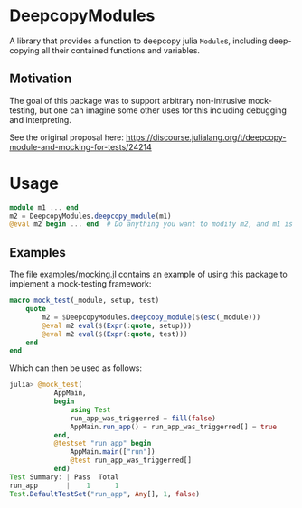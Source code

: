 # DeepcopyModules

A library that provides a function to deepcopy julia `Module`s, including
deep-copying all their contained functions and variables.

## Motivation

The goal of this package was to support arbitrary non-intrusive mock-testing,
but one can imagine some other uses for this including debugging and
interpreting.

See the original proposal here:
https://discourse.julialang.org/t/deepcopy-module-and-mocking-for-tests/24214

# Usage

```julia
module m1 ... end
m2 = DeepcopyModules.deepcopy_module(m1)
@eval m2 begin ... end  # Do anything you want to modify m2, and m1 is unchanged
```

## Examples

The file [examples/mocking.jl](examples/mocking.jl) contains an example of
using this package to implement a mock-testing framework:
```julia
macro mock_test(_module, setup, test)
    quote
        m2 = $DeepcopyModules.deepcopy_module($(esc(_module)))
        @eval m2 eval($(Expr(:quote, setup)))
        @eval m2 eval($(Expr(:quote, test)))
    end
end
```

Which can then be used as follows:
```julia
julia> @mock_test(
           AppMain,
           begin
               using Test
               run_app_was_triggerred = fill(false)
               AppMain.run_app() = run_app_was_triggerred[] = true
           end,
           @testset "run_app" begin
               AppMain.main(["run"])
               @test run_app_was_triggerred[]
           end)
Test Summary: | Pass  Total
run_app       |    1      1
Test.DefaultTestSet("run_app", Any[], 1, false)
```

